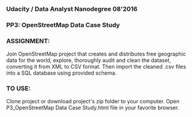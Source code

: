 ### Udacity /  Data Analyst Nanodegree 08'2016
### PP3: OpenStreetMap Data Case Study

### ASSIGNMENT:
Join OpenStreetMap project that creates and distributes free geographic data for the world, explore, thoroughly audit and clean the dataset, converting it from XML to CSV format. Then import the cleaned .csv files into a SQL database using provided schema. 

### TO USE:
Clone project or download project's zip folder to your computer.
Open P3_OpenStreetMap Data Case Study.html file in your favorite browser.
